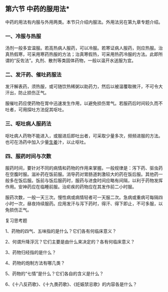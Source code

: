 ## 第六节  中药的服用法*

中药的用法有内服与外用两类。本节只介绍内服法。外用法另在第九章专题介绍。

### 一、冷服与热服

汤剂一般多宜温服。若高热病人服药，可以冷服。若寒证病人服药，则应热服。治真热假寒，可采用寒药热服的方法；治真寒假热，可采用热药冷服的方法。此即所谓的“反佐法”。丸剂、散剂等类固体药物，一般以温开水送服为宜。

### 二、发汗药、催吐药服法

发汗解表药，须热服，或可随饮热稀粥以助药力，然后以被温覆取微汗，不可令大汗出，防止损伤正气。

服催吐药应使药物在胃中迅速发生作用，以避免损伤胃气。若服药后时间较久而不吐者，可用探吐方法促其呕吐。

### 三、呕吐病人服药法

呕吐病人药物不能进入，或服进后即吐出者，可采取少量多次，频频进服的方法。也可在汤药中加入少量[生姜](https://www.gmzyjc.com/read/bc/bc01-1.1.13.0.0.md)汁，以止呕吐。

### 四、服药时间与次数

服药时间，要针对不同的病情和药物的作用来掌握。一般规律是：泻下药、驱虫药在空腹时服。滋补药在饭前服。消导药对胃肠道刺激较大的药在饭后服。其他药一般多在饭后服。饭前与饭后服药时，服药与进食时间应略有间隔，以利于药物发挥作用。安神药应在临睡前服。治疟疾的药物应在其发作前二小时服。

服药次数，一般一天三次。慢性病或病情轻者可一天服二次。急病或重病可每隔四小时一次，昼夜持续服药。应用发汗与泻下药时，得汗、得下即止，不可多服，以免损伤正气。

复习思考题

1、药物的四气、五味指的是什么？它们各有何临床意义？

2、何谓升降浮沉？它们主要是由什么来决定的？各有何临床意义？

3、药物归经指的是什么？

4、药物的炮制方法有哪几类？

5、药物的“七情”是什么？它们各自的含义是什么？

6、《十八反药歌》、《十九畏药歌》、《妊娠禁忌歌》的内容各是什么？